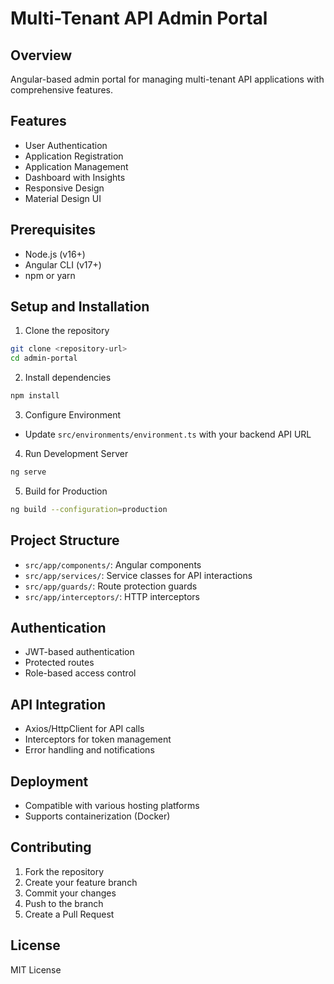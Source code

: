 # Multi-Tenant API Admin Portal

## Overview
Angular-based admin portal for managing multi-tenant API applications with comprehensive features.

## Features
- User Authentication
- Application Registration
- Application Management
- Dashboard with Insights
- Responsive Design
- Material Design UI

## Prerequisites
- Node.js (v16+)
- Angular CLI (v17+)
- npm or yarn

## Setup and Installation

1. Clone the repository
```bash
git clone <repository-url>
cd admin-portal
```

2. Install dependencies
```bash
npm install
```

3. Configure Environment
- Update `src/environments/environment.ts` with your backend API URL

4. Run Development Server
```bash
ng serve
```

5. Build for Production
```bash
ng build --configuration=production
```

## Project Structure
- `src/app/components/`: Angular components
- `src/app/services/`: Service classes for API interactions
- `src/app/guards/`: Route protection guards
- `src/app/interceptors/`: HTTP interceptors

## Authentication
- JWT-based authentication
- Protected routes
- Role-based access control

## API Integration
- Axios/HttpClient for API calls
- Interceptors for token management
- Error handling and notifications

## Deployment
- Compatible with various hosting platforms
- Supports containerization (Docker)

## Contributing
1. Fork the repository
2. Create your feature branch
3. Commit your changes
4. Push to the branch
5. Create a Pull Request

## License
MIT License
